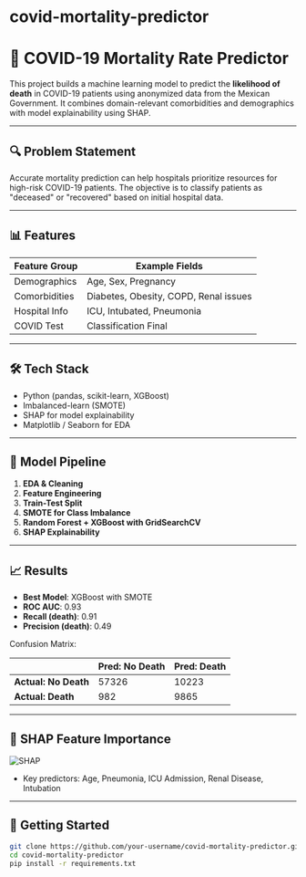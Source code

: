 # covid-mortality-predictor

# 🧠 COVID-19 Mortality Rate Predictor

This project builds a machine learning model to predict the **likelihood of death** in COVID-19 patients using anonymized data from the Mexican Government. It combines domain-relevant comorbidities and demographics with model explainability using SHAP.

---

## 🔍 Problem Statement

Accurate mortality prediction can help hospitals prioritize resources for high-risk COVID-19 patients. The objective is to classify patients as "deceased" or "recovered" based on initial hospital data.

---

## 📊 Features

| Feature Group | Example Fields |
|---------------|----------------|
| Demographics  | Age, Sex, Pregnancy |
| Comorbidities | Diabetes, Obesity, COPD, Renal issues |
| Hospital Info | ICU, Intubated, Pneumonia |
| COVID Test    | Classification Final |

---

## 🛠️ Tech Stack

- Python (pandas, scikit-learn, XGBoost)
- Imbalanced-learn (SMOTE)
- SHAP for model explainability
- Matplotlib / Seaborn for EDA

---

## 🔧 Model Pipeline

1. **EDA & Cleaning**
2. **Feature Engineering**
3. **Train-Test Split**
4. **SMOTE for Class Imbalance**
5. **Random Forest + XGBoost with GridSearchCV**
6. **SHAP Explainability**

---

## 📈 Results

- **Best Model**: XGBoost with SMOTE
- **ROC AUC**: 0.93
- **Recall (death)**: 0.91
- **Precision (death)**: 0.49

Confusion Matrix:

|               | Pred: No Death | Pred: Death |
|---------------|----------------|-------------|
| **Actual: No Death** | 57326         | 10223      |
| **Actual: Death**    | 982           | 9865       |

---

## 🎯 SHAP Feature Importance

![SHAP](images/shap_summary.png)

- Key predictors: Age, Pneumonia, ICU Admission, Renal Disease, Intubation

---

## 🚀 Getting Started

```bash
git clone https://github.com/your-username/covid-mortality-predictor.git
cd covid-mortality-predictor
pip install -r requirements.txt
